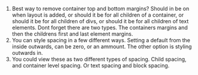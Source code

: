 1. Best way to remove container top and bottom margins? Should in be on when layout is added, or should it be for all children of a container, or should it be for all children of divs, or should it be for all children of text elements. Dont forget there are two types. The containers margins and then the childrens first and last element margins.
2. You can style spacing in a few different ways. Setting a default from the inside outwards, can be zero, or an ammount. The other option is styling outwards in.
3. You could view these as two different types of spacing. Child spacing, and container level spacing. Or text spacing and block spacing.